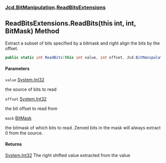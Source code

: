 ### [Jcd.BitManipulation](Jcd.BitManipulation.md 'Jcd.BitManipulation').[ReadBitsExtensions](Jcd.BitManipulation.ReadBitsExtensions.md 'Jcd.BitManipulation.ReadBitsExtensions')

## ReadBitsExtensions.ReadBits(this int, int, BitMask) Method

Extract a subset of bits specified by a bitmask and right align the bits by the offset.

```csharp
public static int ReadBits(this int value, int offset, Jcd.BitManipulation.BitMask mask);
```
#### Parameters

<a name='Jcd.BitManipulation.ReadBitsExtensions.ReadBits(thisint,int,Jcd.BitManipulation.BitMask).value'></a>

`value` [System.Int32](https://docs.microsoft.com/en-us/dotnet/api/System.Int32 'System.Int32')

the source of bits to read

<a name='Jcd.BitManipulation.ReadBitsExtensions.ReadBits(thisint,int,Jcd.BitManipulation.BitMask).offset'></a>

`offset` [System.Int32](https://docs.microsoft.com/en-us/dotnet/api/System.Int32 'System.Int32')

the bit offset to read from

<a name='Jcd.BitManipulation.ReadBitsExtensions.ReadBits(thisint,int,Jcd.BitManipulation.BitMask).mask'></a>

`mask` [BitMask](Jcd.BitManipulation.BitMask.md 'Jcd.BitManipulation.BitMask')

the bitmask of which bits to read.
Zeroed bits in the mask will always extract 0 from the source.

#### Returns

[System.Int32](https://docs.microsoft.com/en-us/dotnet/api/System.Int32 'System.Int32')
The right shifted value extracted from the value